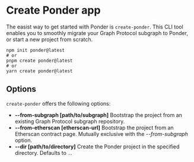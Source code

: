# Create Ponder app

The easist way to get started with Ponder is `create-ponder`. This CLI tool enables you to smoothly migrate your Graph Protocol subgraph to Ponder, or start a new project from scratch.

```shell
npm init ponder@latest
# or
pnpm create ponder@latest
# or
yarn create ponder@latest
```

## Options

`create-ponder` offers the following options:

- **--from-subgraph [path/to/subgraph]**
  Bootstrap the project from an existing Graph Protocol subgraph repository.
- **--from-etherscan [etherscan-url]**
  Bootstrap the project from an Etherscan contract page. Mutually exclusive with the _--from-subgraph_ option.
- **--dir [path/to/directory]**
  Create the Ponder project in the specified directory. Defaults to `.`.

